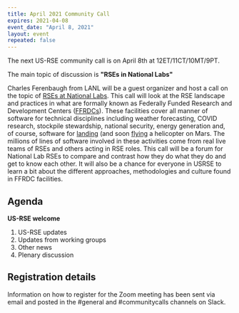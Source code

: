 ```yaml
---
title: April 2021 Community Call
expires: 2021-04-08
event_date: "April 8, 2021"
layout: event
repeated: false
---
```


The next US-RSE community call is on April 8th at 12ET/11CT/10MT/9PT.

The main topic of discussion is
**"RSEs in National Labs"**

Charles Ferenbaugh from LANL will be a guest organizer and host a call
on the topic of [RSEs at National Labs](https://github.com/USRSE/monthly-community-calls/issues/7).
This call will look at the RSE landscape and practices in what are
formally known as Federally Funded Research and Development Centers ([FFRDCs](https://www.nsf.gov/statistics/ffrdclist/)).
These facilities cover all manner of software for technical disciplines including
weather forecasting, COVID research, stockpile stewardship, 
national security, energy generation and, of course, software for [landing](https://www.youtube.com/watch?v=4czjS9h4Fpg) 
(and soon [flying](https://www.youtube.com/watch?v=AYjknNxGuJw) a helicopter on Mars. 
The millions of lines of software involved in these activities come from real live teams of RSEs and 
others acting in RSE roles. This call will be a forum for National Lab 
RSEs to compare and contrast how they do what they do and get to know each other. It will also be a chance for
everyone in USRSE to learn a bit about the different approaches,
methodologies and culture found in FFRDC facilities.

## Agenda

**US-RSE welcome**  
 1. US-RSE updates
 1. Updates from working groups
 1. Other news
 1. Plenary discussion


## Registration details
Information on how to register for the Zoom meeting has been sent via email and posted in the #general and #communitycalls channels on Slack.
